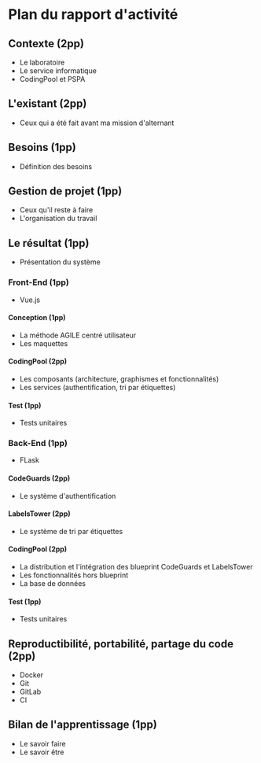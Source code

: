 # Plan du rapport d'activité

## Contexte (2pp)
* Le laboratoire
* Le service informatique
* CodingPool et PSPA
## L'existant (2pp)
* Ceux qui a été fait avant ma mission d'alternant
## Besoins (1pp)
* Définition des besoins
## Gestion de projet (1pp)
* Ceux qu'il reste à faire
* L'organisation du travail
## Le résultat (1pp)
* Présentation du système
### Front-End (1pp)
* Vue.js
#### Conception (1pp)
* La méthode AGILE centré utilisateur
* Les maquettes
#### CodingPool (2pp)
* Les composants (architecture, graphismes et fonctionnalités)
* Les services (authentification, tri par étiquettes)
#### Test (1pp)
* Tests unitaires
### Back-End (1pp)
* FLask
#### CodeGuards (2pp)
* Le système d'authentification
#### LabelsTower (2pp)
* Le système de tri par étiquettes
#### CodingPool (2pp)
* La distribution et l'intégration des blueprint CodeGuards et LabelsTower
* Les fonctionnalités hors blueprint
* La base de données
#### Test (1pp)
* Tests unitaires
## Reproductibilité, portabilité, partage du code (2pp)
* Docker
* Git
* GitLab
* CI
## Bilan de l'apprentissage (1pp)
* Le savoir faire
* Le savoir être